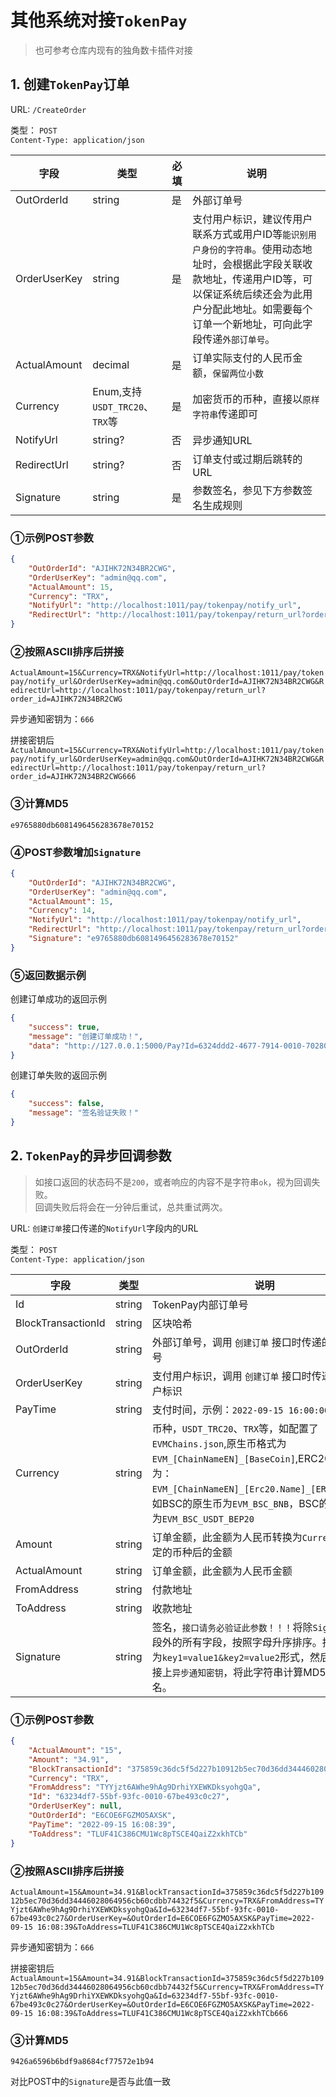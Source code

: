 # 其他系统对接`TokenPay`
> 也可参考仓库内现有的独角数卡插件对接

## 1. 创建`TokenPay`订单  

URL: `/CreateOrder`  

类型： `POST`   
`Content-Type: application/json`  

| 字段 | 类型 | 必填 | 说明 |
| ---- | ---- | ---- | ---- |
| OutOrderId  | string | 是 | 外部订单号 |
| OrderUserKey  | string | 是 | 支付用户标识，建议传用户联系方式或用户ID等`能识别用户身份的字符串`。使用动态地址时，会根据此字段关联收款地址，传递用户ID等，可以保证系统后续还会为此用户分配此地址。如需要每个订单一个新地址，可向此字段传递`外部订单号`。 |
| ActualAmount | decimal | 是 | 订单实际支付的人民币金额，`保留两位小数` |
| Currency | Enum,支持`USDT_TRC20`、`TRX`等 | 是 | 加密货币的币种，直接以`原样字符串`传递即可 |
| NotifyUrl | string? | 否 | 异步通知URL |
| RedirectUrl | string? | 否 | 订单支付或过期后跳转的URL |
| Signature | string | 是 | 参数签名，参见下方参数签名生成规则 |
### ①示例POST参数
```json
{
    "OutOrderId": "AJIHK72N34BR2CWG",
    "OrderUserKey": "admin@qq.com",
    "ActualAmount": 15,
    "Currency": "TRX",
    "NotifyUrl": "http://localhost:1011/pay/tokenpay/notify_url",
    "RedirectUrl": "http://localhost:1011/pay/tokenpay/return_url?order_id=AJIHK72N34BR2CWG"
}
```
### ②按照ASCII排序后拼接
`ActualAmount=15&Currency=TRX&NotifyUrl=http://localhost:1011/pay/tokenpay/notify_url&OrderUserKey=admin@qq.com&OutOrderId=AJIHK72N34BR2CWG&RedirectUrl=http://localhost:1011/pay/tokenpay/return_url?order_id=AJIHK72N34BR2CWG`

异步通知密钥为：`666`

拼接密钥后
`ActualAmount=15&Currency=TRX&NotifyUrl=http://localhost:1011/pay/tokenpay/notify_url&OrderUserKey=admin@qq.com&OutOrderId=AJIHK72N34BR2CWG&RedirectUrl=http://localhost:1011/pay/tokenpay/return_url?order_id=AJIHK72N34BR2CWG666`

### ③计算MD5
`e9765880db6081496456283678e70152`

### ④POST参数增加`Signature`
```json
{
    "OutOrderId": "AJIHK72N34BR2CWG",
    "OrderUserKey": "admin@qq.com",
    "ActualAmount": 15,
    "Currency": 14,
    "NotifyUrl": "http://localhost:1011/pay/tokenpay/notify_url",
    "RedirectUrl": "http://localhost:1011/pay/tokenpay/return_url?order_id=AJIHK72N34BR2CWG",
    "Signature": "e9765880db6081496456283678e70152"
}
```
### ⑤返回数据示例
创建订单成功的返回示例
```json
{
    "success": true,
    "message": "创建订单成功！",
    "data": "http://127.0.0.1:5000/Pay?Id=6324ddd2-4677-7914-0010-702806ae9766"
}
```
创建订单失败的返回示例
```json
{
    "success": false,
    "message": "签名验证失败！"
}
```



## 2. `TokenPay`的异步回调参数
>如接口返回的状态码不是`200`，或者响应的内容不是字符串`ok`，视为回调失败。  
>回调失败后将会在一分钟后重试，总共重试两次。  

URL: `创建订单`接口传递的`NotifyUrl`字段内的URL  

类型： `POST`  
`Content-Type: application/json`  

| 字段 | 类型 |说明 |
| ---- | ---- | ---- |
| Id | string | TokenPay内部订单号 |
| BlockTransactionId | string | 区块哈希 |
| OutOrderId | string | 外部订单号，调用 `创建订单` 接口时传递的外部订单号 |
| OrderUserKey | string | 支付用户标识，调用 `创建订单` 接口时传递的支付用户标识 |
| PayTime | string | 支付时间，示例：`2022-09-15 16:00:00` |
| Currency | string | 币种，`USDT_TRC20`、`TRX`等，如配置了`EVMChains.json`,原生币格式为`EVM_[ChainNameEN]_[BaseCoin]`,ERC20代币格式为：`EVM_[ChainNameEN]_[Erc20.Name]_[ERC20Name]`，如BSC的原生币为`EVM_BSC_BNB`，BSC的USDT代币为`EVM_BSC_USDT_BEP20` |
| Amount | string | 订单金额，此金额为人民币转换为`Currency`字段指定的币种后的金额 |
| ActualAmount | string | 订单金额，此金额为人民币金额 |
| FromAddress | string | 付款地址 |
| ToAddress | string | 收款地址 |
| Signature | string | 签名，`接口请务必验证此参数！！！`将除`Signature`字段外的所有字段，按照字母升序排序。按顺序拼接为`key1=value1&key2=value2`形式，然后在末尾拼接上`异步通知密钥`，将此字符串计算MD5，即为签名。 |

### ①示例POST参数
```json
{
    "ActualAmount": "15",
    "Amount": "34.91",
    "BlockTransactionId": "375859c36dc5f5d227b10912b5ec70d36dd34446028064956cb60cdbb74432f5",
    "Currency": "TRX",
    "FromAddress": "TYYjzt6AWhe9hAg9DrhiYXEWKDksyohgQa",
    "Id": "63234df7-55bf-93fc-0010-67be493c0c27",
    "OrderUserKey": null,
    "OutOrderId": "E6COE6FGZMO5AXSK",
    "PayTime": "2022-09-15 16:08:39",
    "ToAddress": "TLUF41C386CMU1Wc8pTSCE4QaiZ2xkhTCb"
}
```
### ②按照ASCII排序后拼接
`ActualAmount=15&Amount=34.91&BlockTransactionId=375859c36dc5f5d227b10912b5ec70d36dd34446028064956cb60cdbb74432f5&Currency=TRX&FromAddress=TYYjzt6AWhe9hAg9DrhiYXEWKDksyohgQa&Id=63234df7-55bf-93fc-0010-67be493c0c27&OrderUserKey=&OutOrderId=E6COE6FGZMO5AXSK&PayTime=2022-09-15 16:08:39&ToAddress=TLUF41C386CMU1Wc8pTSCE4QaiZ2xkhTCb`

异步通知密钥为：`666`

拼接密钥后
`ActualAmount=15&Amount=34.91&BlockTransactionId=375859c36dc5f5d227b10912b5ec70d36dd34446028064956cb60cdbb74432f5&Currency=TRX&FromAddress=TYYjzt6AWhe9hAg9DrhiYXEWKDksyohgQa&Id=63234df7-55bf-93fc-0010-67be493c0c27&OrderUserKey=&OutOrderId=E6COE6FGZMO5AXSK&PayTime=2022-09-15 16:08:39&ToAddress=TLUF41C386CMU1Wc8pTSCE4QaiZ2xkhTCb666`

### ③计算MD5
`9426a6596b6bdf9a8684cf77572e1b94`

对比POST中的`Signature`是否与此值一致